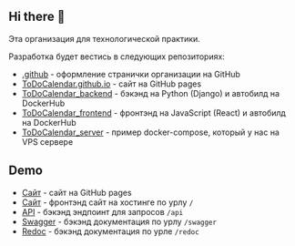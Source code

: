 ## Hi there 👋

Эта организация для технологической практики.

Разработка будет вестись в следующих репозиториях:
- [.github](https://github.com/ToDoCalendar/.github) - оформление странички организации на GitHub
- [ToDoCalendar.github.io](https://github.com/ToDoCalendar/ToDoCalendar.github.io) - сайт на GitHub pages
- [ToDoCalendar_backend](https://github.com/ToDoCalendar/ToDoCalendar_backend) - бэкэнд на Python (Django) и автобилд на DockerHub
- [ToDoCalendar_frontend](https://github.com/ToDoCalendar/ToDoCalendar_frontend) - фронтэнд на JavaScript (React) и автобилд на DockerHub
- [ToDoCalendar_server](https://github.com/ToDoCalendar/ToDoCalendar_server) - пример docker-compose, который у нас на VPS сервере

## Demo

- [Сайт](https://todocalendar.github.io/) - сайт на GitHub pages
- [Сайт](https://todo-innowise.voilalex.com) - фронтэнд сайт на хостинге по урлу `/`
- [API](https://todo-innowise.voilalex.com/api/) - бэкэнд эндпоинт для запросов `/api`
- [Swagger](https://todo-innowise.voilalex.com/swagger/) - бэкэнд документация по урлу `/swagger` 
- [Redoc](https://todo-innowise.voilalex.com/redoc/) - бэкэнд документация по урле `/redoc`
